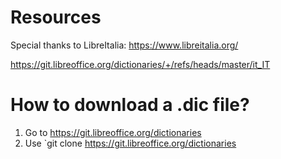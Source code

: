 # Resources

Special thanks to LibreItalia: https://www.libreitalia.org/

https://git.libreoffice.org/dictionaries/+/refs/heads/master/it_IT

# How to download a .dic file?

1. Go to https://git.libreoffice.org/dictionaries
2. Use `git clone https://git.libreoffice.org/dictionaries